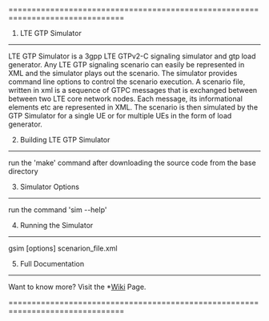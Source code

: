 ===============================================================================
1. LTE GTP Simulator
-------------------------------------------------------------------------------
LTE GTP Simulator is a 3gpp LTE GTPv2-C signaling simulator and gtp load generator. Any LTE GTP signaling scenario can easily be represented in XML and the simulator plays out the scenario. The simulator provides command line options to control the scenario execution. A scenario file, written in xml is a sequence of GTPC messages that is exchanged between between two LTE core network nodes. Each message, its informational elements etc are represented in XML. The scenario is then simulated by the GTP Simulator for a single UE or for multiple UEs in the form of load generator.


2. Building LTE GTP Simulator
-------------------------------------------------------------------------------
run the 'make' command after downloading the source code from the base
directory


3. Simulator Options
-------------------------------------------------------------------------------
run the command 'sim --help'


4. Running the Simulator
-------------------------------------------------------------------------------
gsim [options] scenarion_file.xml


5. Full Documentation
-------------------------------------------------------------------------------
Want to know more? Visit the *[Wiki](https://github.com/nithinn/LTE-GTP-Simulator/wiki) Page.

===============================================================================
